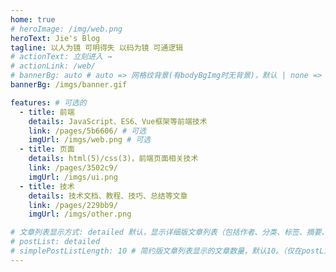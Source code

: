 ```yaml
---
home: true
# heroImage: /img/web.png
heroText: Jie's Blog
tagline: 以人为镜 可明得失 以码为镜 可通逻辑
# actionText: 立刻进入 →
# actionLink: /web/
# bannerBg: auto # auto => 网格纹背景(有bodyBgImg时无背景)，默认 | none => 无 | '大图地址' | background: 自定义背景样式       提示：如发现文本颜色不适应你的背景时可以到palette.styl修改$bannerTextColor变量
bannerBg: /imgs/banner.gif

features: # 可选的
  - title: 前端
    details: JavaScript、ES6、Vue框架等前端技术
    link: /pages/5b6606/ # 可选
    imgUrl: /imgs/web.png # 可选
  - title: 页面
    details: html(5)/css(3)，前端页面相关技术
    link: /pages/3502c9/
    imgUrl: /imgs/ui.png
  - title: 技术
    details: 技术文档、教程、技巧、总结等文章
    link: /pages/229bb9/
    imgUrl: /imgs/other.png

# 文章列表显示方式: detailed 默认，显示详细版文章列表（包括作者、分类、标签、摘要、分页等）| simple => 显示简约版文章列表（仅标题和日期）| none 不显示文章列表
# postList: detailed
# simplePostListLength: 10 # 简约版文章列表显示的文章数量，默认10。（仅在postList设置为simple时生效）
---
```

